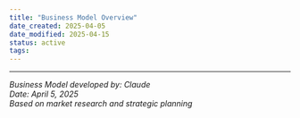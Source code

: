 ```yaml
---
title: "Business Model Overview"
date_created: 2025-04-05
date_modified: 2025-04-15
status: active
tags: 
---
```


---

*Business Model developed by: Claude*  
*Date: April 5, 2025*  
*Based on market research and strategic planning*

